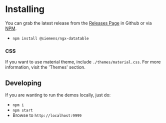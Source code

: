 # Installing

You can grab the latest release from the [Releases Page](https://github.com/swimlane/ngx-datatable/releases)
in Github or via [NPM](https://www.npmjs.com/package/@siemens/ngx-datatable).

- `npm install @siemens/ngx-datatable`

### CSS

If you want to use material theme, include `./themes/material.css`. For more information, visit the 'Themes' section.

## Developing

If you are wanting to run the demos locally, just do:

- `npm i`
- `npm start`
- Browse to `http://localhost:9999`
